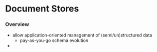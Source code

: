 # Document Stores
### Overview
+ allow application-oriented management of (semi/un)structured data
	+ pay-as-you-go schema evolution
+ 